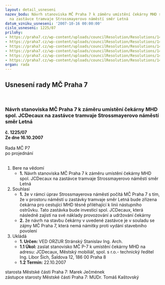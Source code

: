```yaml
---
layout: detail_usneseni
nazev_bodu: Návrh stanoviska MČ Praha 7 k záměru umístění čekárny MHD spol. JCDecaux
  na zastávce tramvaje Strossmayerovo náměstí směr Letná
datum_vzniku_usneseni: '2007-10-16 00:00:00'
cislo_usneseni: 1225/07
prilohy:
- https://praha7.cz/wp-content/uploads/councilResolution/Resolutions/14669/50-jc_11.doc
- https://praha7.cz/wp-content/uploads/councilResolution/Resolutions/14669/50-jc_12.doc
- https://praha7.cz/wp-content/uploads/councilResolution/Resolutions/14669/50-jc_21219.jpg
- https://praha7.cz/wp-content/uploads/councilResolution/Resolutions/14669/50-jc_31220.jpg
- https://praha7.cz/wp-content/uploads/councilResolution/Resolutions/14669/50-jc_41221.jpg
- https://praha7.cz/wp-content/uploads/councilResolution/Resolutions/14669/50-jc_51.doc
organ: rada
---
```

<div id="ucUsn_pList" class="usn">
	<span><h2>Usnesení rady MČ Praha 7 </h2>
<br></span><div class="standBody">
<span><h3>Návrh stanoviska MČ Praha 7 k záměru umístění čekárny MHD spol. JCDecaux na zastávce tramvaje Strossmayerovo náměstí směr Letná</h3></span><div class="center">
		<strong>č. 1225/07</strong><br>
	</div>
<div class="center">
		<strong>Ze dne 16.10.2007</strong><br><br>
	</div>Rada MČ P7<br> po projednání<br><br><ol>
<li>Bere na vědomí<ul><li>
<strong>1.</strong> Návrh stanoviska MČ Praha 7 k záměru umístění čekárny MHD spol. JCDecaux na zastávce tramvaje Strossmayerovo náměstí směr Letná</li></ul>
</li>
<li>Souhlasí<ul>
<li>
<strong>1.</strong> že v rámci úprav Strossmayerova náměstí počítá MČ Praha 7 s tím, že v prostoru náměstí u zastávky tramvaje směr Letná bude zřízena čekárna pro cestující MHD těsně přiléhající k linii nástupního ostrůvku. Tato zastávka bude investicí spol. JCDecaux, která následně zajistí na své náklady provozování a udržování čekárny</li>
<li>
<strong>2.</strong> že návrh na stavbu čekárny v uvedené zastávce je v souladu se zájmy MČ Praha 7, která nemá námitky proti vydání stavebního povolení</li>
</ul>
</li>
<li>Ukládá<ul>
<li>
<strong>1. Určen: </strong>VED ORZUR  Stránský  Stanislav Ing. Arch.</li>
<li>
<strong>1.1 Úkol: </strong>zaslat stanovisko MČ P-7 k umístění čekárny MHD na adresu: JCDecaux, Městský mobiliář, spol. s r.o.- technický ředitel Ing. Libor Šich, Šaldova 12, 186 00 Praha 8</li>
<li>
<strong>1.2 Termín: </strong>22.10.2007</li>
</ul>
</li>
</ol>starosta Městské části Praha 7: Marek Ječmének<br>zástupce starosty Městské části Praha 7: MUDr. Tomáš Kaštovský 
</div>
</div>